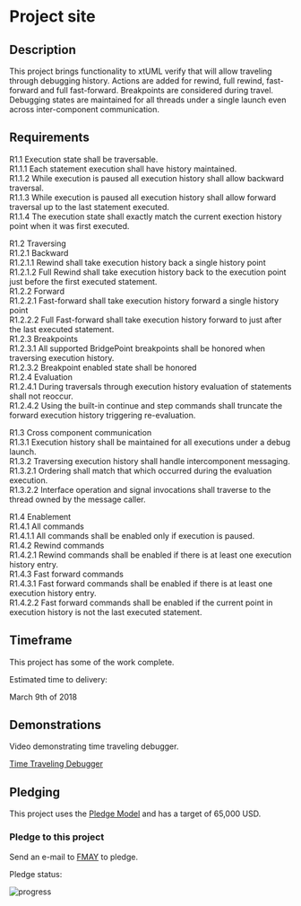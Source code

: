 # <Project Name> Project site

## Description

This project brings functionality to xtUML verify that will allow traveling through debugging history.  Actions are added for rewind, full rewind, fast-forward and full fast-forward.  Breakpoints are considered during travel.  Debugging states are maintained for all threads under a single launch even across inter-component communication.

## Requirements

R1.1 Execution state shall be traversable.   
R1.1.1 Each statement execution shall have history maintained.   
R1.1.2 While execution is paused all execution history shall allow backward traversal.   
R1.1.3 While execution is paused all execution history shall allow forward traversal up to the last statement executed.  
R1.1.4 The execution state shall exactly match the current exection history point when it was first executed.   

R1.2 Traversing   
R1.2.1 Backward   
R1.2.1.1 Rewind shall take execution history back a single history point  
R1.2.1.2 Full Rewind shall take execution history back to the execution point just before the first executed statement.  
R1.2.2 Forward  
R1.2.2.1 Fast-forward shall take execution history forward a single history point  
R1.2.2.2 Full Fast-forward shall take execution history forward to just after the last executed statement.  
R1.2.3 Breakpoints  
R1.2.3.1 All supported BridgePoint breakpoints shall be honored when traversing execution history.  
R1.2.3.2 Breakpoint enabled state shall be honored  
R1.2.4 Evaluation  
R1.2.4.1 During traversals through execution history evaluation of statements shall not reoccur.  
R1.2.4.2 Using the built-in continue and step commands shall truncate the forward execution history triggering re-evaluation.  

R1.3 Cross component communication   
R1.3.1 Execution history shall be maintained for all executions under a debug launch.   
R1.3.2 Traversing execution history shall handle intercomponent messaging.   
R1.3.2.1 Ordering shall match that which occurred during the evaluation execution.   
R1.3.2.2 Interface operation and signal invocations shall traverse to the thread owned by the message caller.  
  
R1.4 Enablement  
R1.4.1 All commands   
R1.4.1.1 All commands shall be enabled only if execution is paused.    
R1.4.2 Rewind commands    
R1.4.2.1 Rewind commands shall be enabled if there is at least one execution history entry.    
R1.4.3 Fast forward commands    
R1.4.3.1 Fast forward commands shall be enabled if there is at least one execution history entry.   
R1.4.2.2 Fast forward commands shall be enabled if the current point in execution history is not the last executed statement.    

## Timeframe  

This project has some of the work complete.   

Estimated time to delivery:  

March 9th of 2018  

## Demonstrations  
Video demonstrating time traveling debugger.  

<a id="Time Traveling Debugger"></a>[Time Traveling Debugger](https://youtu.be/7VRcZoqGDfM)  

## Pledging

This project uses the [Pledge Model](https://fmaysoftware.wordpress.com/pledging-model/) and has a target of 65,000 USD.  

### Pledge to this project
Send an e-mail to [FMAY](mailto:travis.london@gmail.com) to pledge.  

Pledge status:  

![progress](http://progressed.io/bar/0 "progress")
 
